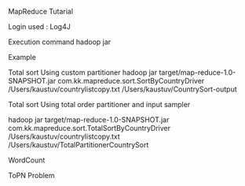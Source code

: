 MapReduce Tutarial

Login used : Log4J

Execution command 
hadoop jar <jar-path> <driver-class-path> <hdfs-input-path> <hdfs-output-path>



Example 

Total sort Using custom partitioner
hadoop jar target/map-reduce-1.0-SNAPSHOT.jar com.kk.mapreduce.sort.SortByCountryDriver /Users/kaustuv/countrylistcopy.txt /Users/kaustuv/CountrySort-output


Total sort Using total order partitioner and input sampler 

hadoop jar target/map-reduce-1.0-SNAPSHOT.jar com.kk.mapreduce.sort.TotalSortByCountryDriver /Users/kaustuv/countrylistcopy.txt /Users/kaustuv/TotalPartitionerCountrySort 

WordCount

ToPN Problem